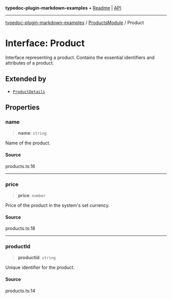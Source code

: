 **typedoc-plugin-markdown-examples** • [Readme](../../README.md) \| [API](../../modules.md)

***

[typedoc-plugin-markdown-examples](../../README.md) / [ProductsModule](../README.md) / Product

# Interface: Product

Interface representing a product.
Contains the essential identifiers and attributes of a product.

## Extended by

- [`ProductDetails`](ProductDetails.md)

## Properties

### name

> **name**: `string`

Name of the product.

#### Source

products.ts:16

***

### price

> **price**: `number`

Price of the product in the system's set currency.

#### Source

products.ts:18

***

### productId

> **productId**: `string`

Unique identifier for the product.

#### Source

products.ts:14
